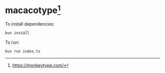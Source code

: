 # macacotype[^1]

To install dependencies:

```bash
bun install
```

To run:

```bash
bun run index.ts
```

[^1]: https://monkeytype.com/

